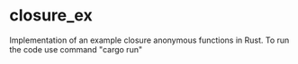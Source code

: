 # closure_ex

Implementation of an example closure anonymous functions in Rust. To run the code use command "cargo run"
